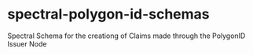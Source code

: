 # spectral-polygon-id-schemas
Spectral Schema for the creationg of Claims made through the PolygonID Issuer Node
